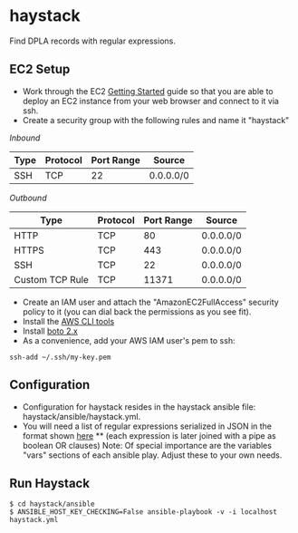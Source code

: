 # haystack

Find DPLA records with regular expressions.

## EC2 Setup

* Work through the EC2 [Getting Started](http://docs.aws.amazon.com/AWSEC2/latest/UserGuide/EC2_GetStarted.html) guide so that you are able to deploy an EC2 instance from your web browser and connect to it via ssh.
* Create a security group with the following rules and name it "haystack"

_Inbound_

| Type | Protocol | Port Range | Source    |
|------|----------|------------|-----------|
| SSH  | TCP      | 22         | 0.0.0.0/0 |

_Outbound_

| Type | Protocol | Port Range | Source    |
|------|----------|------------|-----------|
| HTTP  | TCP      | 80         | 0.0.0.0/0 |
| HTTPS  | TCP      | 443         | 0.0.0.0/0 |
| SSH  | TCP      | 22         | 0.0.0.0/0 |
| Custom TCP Rule  | TCP      | 11371        | 0.0.0.0/0 |

* Create an IAM user and attach the "AmazonEC2FullAccess" security policy to it (you can dial back the permissions as you see fit).
* Install the [AWS CLI tools](https://aws.amazon.com/cli/)
* Install [boto 2.x](http://boto.cloudhackers.com/en/latest/getting_started.html)
* As a convenience, add your AWS IAM user's pem to ssh:

`ssh-add ~/.ssh/my-key.pem`

## Configuration

* Configuration for haystack resides in the haystack ansible file: haystack/ansible/haystack.yml.
* You will need a list of regular expressions serialized in JSON in the format shown [here]("http://hub-client.lib.umn.edu/lookups/13.json")
** (each expression is later joined with a pipe as boolean OR clauses)
Note: Of special importance are the variables "vars" sections of each ansible play. Adjust these to your own needs.

## Run Haystack

```
$ cd haystack/ansible
$ ANSIBLE_HOST_KEY_CHECKING=False ansible-playbook -v -i localhost haystack.yml
```

